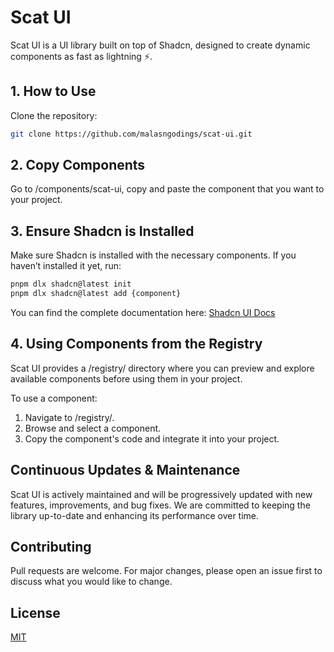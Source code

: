 # Scat UI

Scat UI is a UI library built on top of Shadcn, designed to create dynamic components as fast as lightning ⚡.

## 1. How to Use

Clone the repository:

```bash
git clone https://github.com/malasngodings/scat-ui.git
```

## 2. Copy Components

Go to /components/scat-ui, copy and paste the component that you want to your project.

## 3.  Ensure Shadcn is Installed

Make sure Shadcn is installed with the necessary components. If you haven’t installed it yet, run:

```bash
pnpm dlx shadcn@latest init
pnpm dlx shadcn@latest add {component}
```

You can find the complete documentation here: [Shadcn UI Docs](https://ui.shadcn.com/docs)

## 4.  Using Components from the Registry

Scat UI provides a /registry/ directory where you can preview and explore available components before using them in your project.

To use a component:

1. Navigate to /registry/.
2. Browse and select a component.
3. Copy the component's code and integrate it into your project.

## Continuous Updates & Maintenance

Scat UI is actively maintained and will be progressively updated with new features, improvements, and bug fixes. We are committed to keeping the library up-to-date and enhancing its performance over time.

## Contributing

Pull requests are welcome. For major changes, please open an issue first
to discuss what you would like to change.

## License

[MIT](https://choosealicense.com/licenses/mit/)
